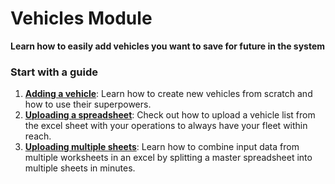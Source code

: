 # Vehicles Module

**Learn how to easily add vehicles you want to save for future in the system**

### Start with a guide

1. **[Adding a vehicle](/vehicles/creating_clients.md)**: Learn how to create new vehicles from scratch and how to use their superpowers.
2. **[Uploading a spreadsheet](/vehicles/uploading_excel.md)**: Check out how to upload a vehicle list from the excel sheet with your operations to always have your fleet within reach. 
3. **[Uploading multiple sheets](/vehicles/other_sheets.md)**: Learn how to combine input data from multiple worksheets in an excel by splitting a master spreadsheet into multiple sheets in minutes. 